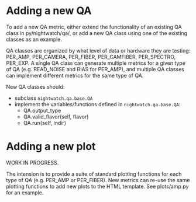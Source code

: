 # Adding a new QA

To add a new QA metric, either extend the functionality of an existing
QA class in py/nightwatch/qa/, or add a new QA class using one of the existing
classes as an example.

QA classes are organized by what level of data or hardware they are testing:
PER_AMP, PER_CAMERA, PER_FIBER, PER_CAMFIBER, PER_SPECTRO, PER_EXP.  A single
QA class can generate multiple metrics for a given type of QA
(e.g. READ_NOISE and BIAS for PER_AMP), and multiple QA classes can implement
different metrics for the same type of QA.

New QA classes should:

  * subclass `nightwatch.qa.base.QA`
  * implement the variables/functions defined in `nightwatch.qa.base.QA`:
      * QA.output_type
      * QA.valid_flavor(self, flavor)
      * QA.run(self, indir)

# Adding a new plot

WORK IN PROGRESS.

The intension is to provide a suite of standard plotting functions for each
type of QA (e.g. PER_AMP or PER_FIBER).  New metrics can re-use the same
plotting functions to add new plots to the HTML template.
See plots/amp.py for an example.